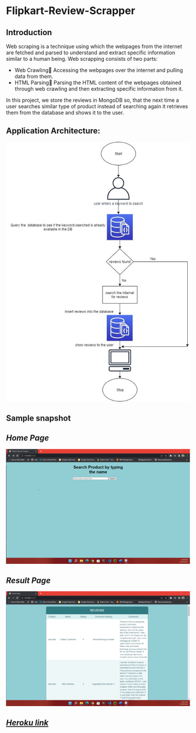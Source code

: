 # Flipkart-Review-Scrapper

## Introduction
Web scraping is a technique using which the webpages from the internet are fetched and parsed to understand and extract specific information similar to a human being. Web scrapping consists of two parts:
- Web Crawling Accessing the webpages over the internet and pulling data from them.
- HTML Parsing Parsing the HTML content of the webpages obtained through web crawling and then extracting specific information from it.

In this project, we store the reviews in MongoDB so, that the next time a user searches similar type of product instead of searching again it retrieves them from the database and shows it to the user.

## Application Architecture:

![My Image](Architecture.jpg)

## Sample snapshot

## *Home Page*

![My Image](home_page.png)

 ## *Result Page*

![My Image](reviews.png)

## [*Heroku link*]()